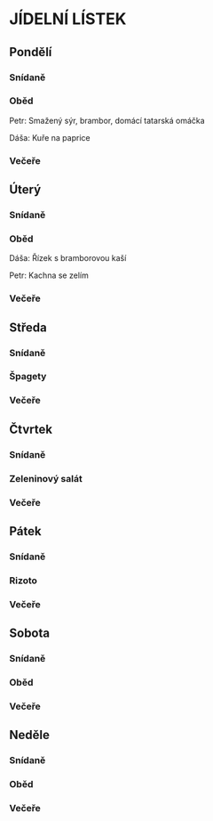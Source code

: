 ﻿# JÍDELNÍ LÍSTEK

## Pondělí
### Snídaně
### Oběd
Petr: Smažený sýr, brambor, domácí tatarská omáčka

Dáša:  Kuře na paprice
### Večeře

## Úterý
### Snídaně
### Oběd
Dáša: Řízek s bramborovou kaší

Petr: Kachna se zelím
### Večeře

## Středa
### Snídaně
### Špagety
### Večeře

## Čtvrtek
### Snídaně
### Zeleninový salát
### Večeře

## Pátek
### Snídaně
### Rizoto	
### Večeře

## Sobota
### Snídaně
### Oběd
### Večeře

## Neděle
### Snídaně
### Oběd
### Večeře
